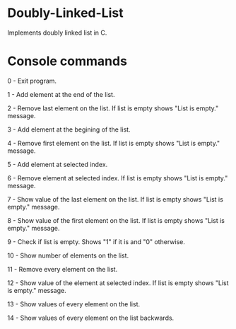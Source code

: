 # Doubly-Linked-List
Implements doubly linked list in C.
# Console commands
0 - Exit program.

1 - Add element at the end of the list.

2 - Remove last element on the list. If list is empty shows "List is empty." message.

3 - Add element at the begining of the list.

4 - Remove first element on the list. If list is empty shows "List is empty." message.

5 - Add element at selected index.

6 - Remove element at selected index. If list is empty shows "List is empty." message.

7 - Show value of the last element on the list. If list is empty shows "List is empty." message.

8 - Show value of the first element on the list. If list is empty shows "List is empty." message.

9 - Check if list is empty. Shows "1" if it is and "0" otherwise.

10 - Show number of elements on the list.

11 - Remove every element on the list.

12 - Show value of the element at selected index. If list is empty shows "List is empty." message.

13 - Show values of every element on the list.

14 - Show values of every element on the list backwards.
